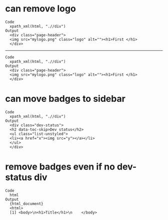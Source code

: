 # can remove logo

    Code
      xpath_xml(html, ".//div")
    Output
      <div class="page-header">
      <img src="mylogo.png" class="logo" alt=""><h1>First </h1>
      </div>

---

    Code
      xpath_xml(html, ".//div")
    Output
      <div class="page-header">
      <img src="mylogo.png" class="logo" alt=""><h1>First </h1>
      </div>

# can move badges to sidebar

    Code
      xpath_xml(html, ".//div")
    Output
      <div class="dev-status">
      <h2 data-toc-skip>Dev status</h2>
      <ul class="list-unstyled">
      <li><a href="x"><img src="y"></a></li>
      </ul>
      </div>

# remove badges even if no dev-status div

    Code
      html
    Output
      {html_document}
      <html>
      [1] <body>\n<h1>Title</h1>\n    </body>

